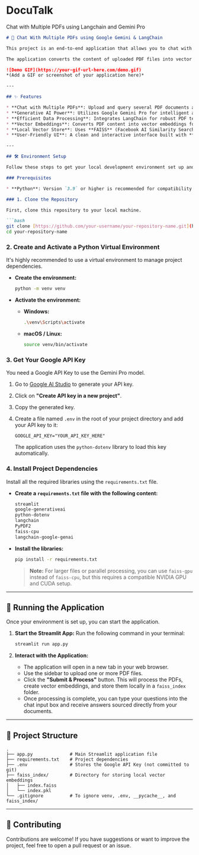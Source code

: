 # DocuTalk
 Chat with Multiple PDFs using Langchain and Gemini Pro

````markdown
# 📄 Chat With Multiple PDFs using Google Gemini & LangChain

This project is an end-to-end application that allows you to chat with multiple PDF documents simultaneously. It leverages the power of Google's Gemini Pro model, LangChain for orchestration, and a Streamlit-based user interface for a seamless experience. 🤖

The application converts the content of uploaded PDF files into vector embeddings, enabling efficient similarity searches to find the most relevant information for answering user queries.

![Demo GIF](https://your-gif-url-here.com/demo.gif)
*(Add a GIF or screenshot of your application here)*

---

## ✨ Features

* **Chat with Multiple PDFs**: Upload and query several PDF documents at once.
* **Generative AI Power**: Utilizes Google Gemini Pro for intelligent and contextual responses.
* **Efficient Data Processing**: Integrates LangChain for robust PDF text extraction and processing.
* **Vector Embeddings**: Converts PDF content into vector embeddings for fast and accurate information retrieval.
* **Local Vector Store**: Uses **FAISS** (Facebook AI Similarity Search) to store vector embeddings locally.
* **User-Friendly UI**: A clean and interactive interface built with **Streamlit**.

---

## 🛠️ Environment Setup

Follow these steps to get your local development environment set up and running.

### Prerequisites

* **Python**: Version `3.9` or higher is recommended for compatibility with Google Gemini Pro.

### 1. Clone the Repository

First, clone this repository to your local machine.

```bash
git clone [https://github.com/your-username/your-repository-name.git](https://github.com/your-username/your-repository-name.git)
cd your-repository-name
````

### 2\. Create and Activate a Python Virtual Environment

It's highly recommended to use a virtual environment to manage project dependencies.

  * **Create the environment:**

    ```bash
    python -m venv venv
    ```

  * **Activate the environment:**

      * **Windows:**
        ```bash
        .\venv\Scripts\activate
        ```
      * **macOS / Linux:**
        ```bash
        source venv/bin/activate
        ```

### 3\. Get Your Google API Key

You need a Google API Key to use the Gemini Pro model.

1.  Go to [Google AI Studio](https://makersuite.google.com/app/apikey) to generate your API key.

2.  Click on **"Create API key in a new project"**.

3.  Copy the generated key.

4.  Create a file named `.env` in the root of your project directory and add your API key to it:

    ```env
    GOOGLE_API_KEY="YOUR_API_KEY_HERE"
    ```

    The application uses the `python-dotenv` library to load this key automatically.

### 4\. Install Project Dependencies

Install all the required libraries using the `requirements.txt` file.

  * **Create a `requirements.txt` file with the following content:**
    ```txt
    streamlit
    google-generativeai
    python-dotenv
    langchain
    PyPDF2
    faiss-cpu
    langchain-google-genai
    ```
  * **Install the libraries:**
    ```bash
    pip install -r requirements.txt
    ```
    > **Note:** For larger files or parallel processing, you can use `faiss-gpu` instead of `faiss-cpu`, but this requires a compatible NVIDIA GPU and CUDA setup.

-----

## 🚀 Running the Application

Once your environment is set up, you can start the application.

1.  **Start the Streamlit App:**
    Run the following command in your terminal:

    ```bash
    streamlit run app.py
    ```

2.  **Interact with the Application:**

      * The application will open in a new tab in your web browser.
      * Use the sidebar to upload one or more PDF files.
      * Click the **"Submit & Process"** button. This will process the PDFs, create vector embeddings, and store them locally in a `faiss_index` folder.
      * Once processing is complete, you can type your questions into the chat input box and receive answers sourced directly from your documents.

-----

## 📂 Project Structure

```
.
├── app.py              # Main Streamlit application file
├── requirements.txt    # Project dependencies
├── .env                # Stores the Google API Key (not committed to git)
├── faiss_index/        # Directory for storing local vector embeddings
│   ├── index.faiss
│   └── index.pkl
└── .gitignore          # To ignore venv, .env, __pycache__, and faiss_index/
```

-----

## 🤝 Contributing

Contributions are welcome\! If you have suggestions or want to improve the project, feel free to open a pull request or an issue.

```
```
